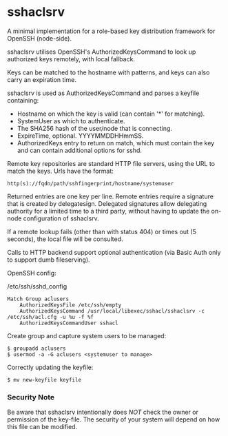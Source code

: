 # sshaclsrv

A minimal implementation for a role-based key distribution framework for
OpenSSH (node-side).

sshaclsrv utilises OpenSSH's AuthorizedKeysCommand to look up authorized
keys remotely, with local fallback.

Keys can be matched to the hostname with patterns, and keys can also
carry an expiration time.

sshaclsrv is used as AuthorizedKeysCommand and parses a keyfile
containing:

-   Hostname on which the key is valid (can contain '\*' for matching).
-   SystemUser as which to authenticate.
-   The SHA256 hash of the user/node that is connecting.
-   ExpireTime, optional. YYYYMMDDHHmmSS.
-   AuthorizedKeys entry to return on match, which must contain the key
    and can contain additional options for sshd.

Remote key repositories are standard HTTP file servers, using the URL to
match the keys. Urls have the format:

`http(s)://fqdn/path/sshfingerprint/hostname/systemuser`

Returned entries are one key per line. Remote entries require a
signature that is created by delegatesign. Delegated signatures allow
delegating authority for a limited time to a third party, without having
to update the on-node configuration of sshaclsrv.

If a remote lookup fails (other than with status 404) or times out (5
seconds), the local file will be consulted.

Calls to HTTP backend support optional authentication (via Basic Auth only to support dumb fileserving).

OpenSSH config:

/etc/ssh/sshd_config

    Match Group aclusers
        AuthorizedKeysFile /etc/ssh/empty
        AuthorizedKeysCommand /usr/local/libexec/sshacl/sshaclsrv -c /etc/ssh/acl.cfg -u %u -f %f
        AuthorizedKeysCommandUser sshacl

Create group and capture system users to be managed:

    $ groupadd aclusers
    $ usermod -a -G aclusers <systemuser to manage>

Correctly updating the keyfile:

    $ mv new-keyfile keyfile 

### Security Note

Be aware that sshaclsrv intentionally does *NOT* check the owner or
permission of the key-file. The security of your system will depend on
how this file can be modified.

